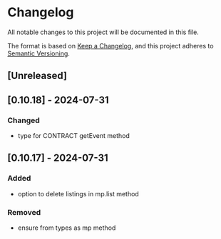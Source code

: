# Changelog

All notable changes to this project will be documented in this file.

The format is based on [Keep a Changelog](https://keepachangelog.com/en/1.1.0/),
and this project adheres to [Semantic Versioning](https://semver.org/spec/v2.0.0.html).

## [Unreleased]

## [0.10.18] - 2024-07-31

### Changed

- type for CONTRACT getEvent method

## [0.10.17] - 2024-07-31

### Added

- option to delete listings in mp.list method

### Removed

- ensure from types as mp method
